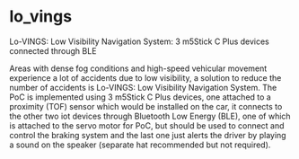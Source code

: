 # lo_vings
Lo-VINGS: Low Visibility Navigation System: 3 m5Stick C Plus devices connected through BLE

Areas with dense fog conditions and  high-speed vehicular movement  experience a lot of accidents due to low visibility, a solution to reduce the number of accidents is Lo-VINGS: Low Visibility Navigation System. The PoC is implemented using 3 m5Stick C Plus devices, one attached to a proximity (TOF) sensor which would be installed on the car, it connects to the other two iot devices through Bluetooth Low Energy (BLE), one of which is attached to the servo motor for PoC, but should be used to connect and control the braking system and the last one just alerts the driver by playing a sound on the speaker (separate hat recommended but not required).
